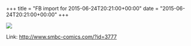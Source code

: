 +++
title = "FB import for 2015-06-24T20:21:00+00:00"
date = "2015-06-24T20:21:00+00:00"
+++

<img src="https://external.xx.fbcdn.net/safe_image.php?d=AQDwldFoSqyebKsi&w=130&h=130&url=http%3A%2F%2Fwww.smbc-comics.com%2Fcomics%2F1435158838-20150624.png&cfs=1&_nc_hash=AQCr50rlwJu1aMxC" />


Link: <a href="http://www.smbc-comics.com/?id=3777">http://www.smbc-comics.com/?id=3777</a>
